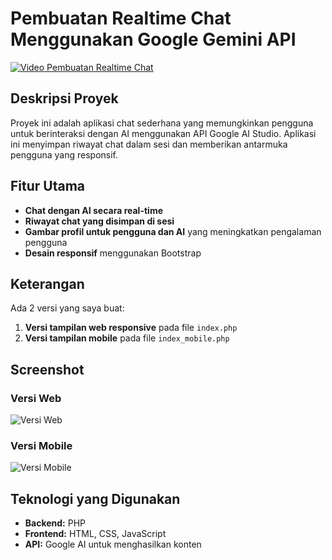 # Pembuatan Realtime Chat Menggunakan Google Gemini API

[![Video Pembuatan Realtime Chat](https://img.youtube.com/vi/BUMg6493VMU/0.jpg)](https://www.youtube.com/watch?v=BUMg6493VMU)

## Deskripsi Proyek
Proyek ini adalah aplikasi chat sederhana yang memungkinkan pengguna untuk berinteraksi dengan AI menggunakan API Google AI Studio. Aplikasi ini menyimpan riwayat chat dalam sesi dan memberikan antarmuka pengguna yang responsif.

## Fitur Utama
- **Chat dengan AI secara real-time**
- **Riwayat chat yang disimpan di sesi**
- **Gambar profil untuk pengguna dan AI** yang meningkatkan pengalaman pengguna
- **Desain responsif** menggunakan Bootstrap

## Keterangan
Ada 2 versi yang saya buat:
1. **Versi tampilan web responsive** pada file `index.php`
2. **Versi tampilan mobile** pada file `index_mobile.php`

## Screenshot
### Versi Web
![Versi Web](https://github.com/cendolboy/geminichatbypaamos/blob/main/Screenshoot%20Web%20Responsive.png?raw=true)

### Versi Mobile
![Versi Mobile](https://github.com/cendolboy/geminichatbypaamos/blob/18aecce739f9769e32c990e8d69f0e0f40cbbb1f/Screenshoot%20Mobile.png?raw=true)

## Teknologi yang Digunakan
- **Backend:** PHP
- **Frontend:** HTML, CSS, JavaScript
- **API:** Google AI untuk menghasilkan konten
